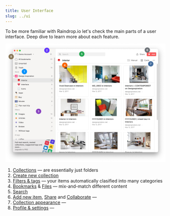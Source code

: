 ```yaml
---
title: User Interface
slug: ../ui
---
```

To be more familiar with Raindrop.io let's check the main parts of a user interface. Deep dive to learn more about each feature.

![](ui.jpg)

1. [Collections](../collections-groups/index.md) &mdash; are essentially just folders
2. [Create new collection](../collections-groups/index.md#create-a-collection)
3. [Filters & tags](../tags-filters/index.md) &mdash; your items automatically clasified into many categories
4. [Bookmarks](../bookmarks.md) & [Files](../files/index.md) &mdash; mix-and-match different content
5. [Search](../search/index.md)
6. [Add new item](../bookmarks.md#add-new-bookmark), [Share](../public-page.md) and [Collaborate](../collaboration/index.md) &mdash; 
7. [Collection appearance](../bookmarks.md) &mdash; 
8. [Profile & settings](../../getting-started/account-settings.md) &mdash; 